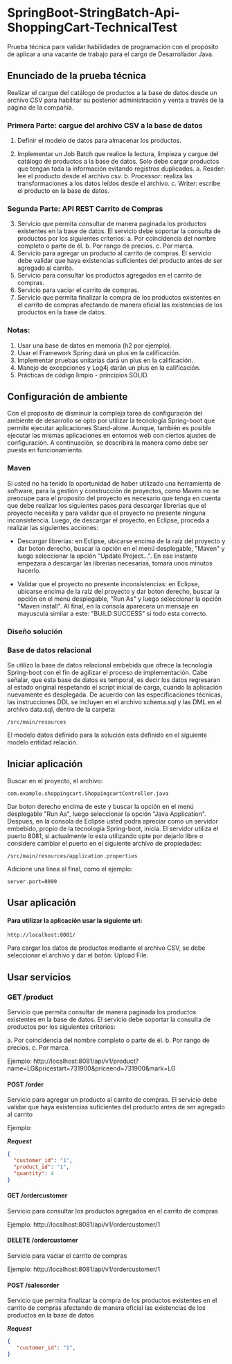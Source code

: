 # SpringBoot-StringBatch-Api-ShoppingCart-TechnicalTest
Prueba técnica para validar habilidades de programación con el propósito de aplicar a una vacante de trabajo para el cargo de Desarrollador Java.

## Enunciado de la prueba técnica

Realizar el cargue del catálogo de productos a la base de datos desde un archivo CSV para habilitar su posterior administración y venta a través de la página de la
compañía.

### Primera Parte: cargue del archivo CSV a la base de datos
1. Definir el modelo de datos para almacenar los productos.

2. Implementar un Job Batch que realice la lectura, limpieza y cargue del catálogo de productos a la base de datos. Solo debe cargar productos que tengan toda la información evitando registros duplicados.
a. Reader: lee el producto desde el archivo csv.
b. Processor: realiza las transformaciones a los datos leídos desde el archivo.
c. Writer: escribe el producto en la base de datos.

### Segunda Parte: API REST Carrito de Compras
3. Servicio que permita consultar de manera paginada los productos existentes en la base de datos. El servicio debe soportar la consulta de productos por
los siguientes criterios:
a. Por coincidencia del nombre completo o parte de él.
b. Por rango de precios.
c. Por marca.
4. Servicio para agregar un producto al carrito de compras. El servicio debe validar que haya existencias suficientes del producto antes de ser agregado
al carrito.
5. Servicio para consultar los productos agregados en el carrito de compras.
6. Servicio para vaciar el carrito de compras.
7. Servicio que permita finalizar la compra de los productos existentes en el carrito de compras afectando de manera oficial las existencias de los productos en la base de datos.

### Notas:
1. Usar una base de datos en memoria (h2 por ejemplo).
2. Usar el Framework Spring dará un plus en la calificación.
3. Implementar pruebas unitarias dará un plus en la calificación.
4. Manejo de excepciones y Log4j darán un plus en la calificación.
5. Prácticas de código limpio - principios SOLID.

## Configuración de ambiente

Con el proposito de disminuir la compleja tarea de configuración del ambiente de desarrollo se opto por utilizar la tecnología Spring-boot que permite ejecutar aplicaciones Stand-alone. Aunque, también es posible ejecutar las mismas aplicaciones en entornos web con ciertos ajustes de configuración. A continuación, se describirá la manera como debe ser puesta en funcionamiento.

### Maven

Si usted no ha tenido la oportunidad de haber utilizado una herramienta de software, para la gestión y construcción de proyectos, como Maven no se preocupe para el proposito del proyecto es necesario que tenga en cuenta que debe realizar los siguientes pasos para descargar librerias que el proyecto necesita y para validar que el proyecto no presente ninguna inconsistencia. Luego, de descargar el proyecto, en Eclipse, proceda a realizar las siguientes acciones:

- Descargar librerias: en Eclipse, ubicarse encima de la raíz del proyecto y dar boton derecho, buscar la opción en el menú desplegable, "Maven" y luego seleccionar la opción "Update Project...". En ese instante empezara a descargar las librerias necesarias, tomara unos minutos hacerlo.

- Validar que el proyecto no presente inconsistencias: en Eclipse, ubicarse encima de la raíz del proyecto y dar boton derecho, buscar la opción en el menú desplegable, "Run As" y luego seleccionar la opción "Maven install". Al final, en la consola aparecera un mensaje en mayuscula similar a este: "BUILD SUCCESS" si todo esta correcto.

### Diseño solución



### Base de datos relacional

Se utilizo la base de datos relacional embebida que ofrece la tecnología Spring-boot con el fin de agilizar el proceso de implementación. Cabe señalar, que esta base de datos es temporal, es decir los datos regresaran al estado original respetando el script inicial de carga, cuando la aplicación nuevamente es desplegada. De acuerdo con las especificaciones técnicas, las instrucciones DDL se incluyen en el archivo schema.sql y las DML en el archivo data.sql, dentro de la carpeta:

`/src/main/resources`

El modelo datos definido para la solución esta definido en el siguiente modelo entidad relación.

## Iniciar aplicación

Buscar en el proyecto, el archivo:

`com.example.shoppingcart.ShoppingcartController.java`

Dar boton derecho encima de este y buscar la opción en el menú desplegable "Run As", luego seleccionar la opción "Java Application". Despues, en la consola de Eclipse usted podra apreciar como un servidor embebido, propio de la tecnología Spring-boot, inicia. El servidor utiliza el puerto 8081, si actualmente lo esta utilizando opte por dejarlo libre o considere cambiar el puerto en el siguiente archivo de propiedades:

`/src/main/resources/application.properties`

Adicione una linea al final, como el ejemplo:

`server.port=8090`

## Usar aplicación

#### Para utilizar la aplicación usar la siguiente url:

`http://localhost:8081/`

Para cargar los datos de productos mediante el archivo CSV, se debe seleccionar el archivo y dar el botón: Upload File.

## Usar servicios

### GET /product

Servicio que permita consultar de manera paginada los productos existentes en la base de datos. El servicio debe soportar la consulta de productos por los siguientes criterios:

a. Por coincidencia del nombre completo o parte de él.
b. Por rango de precios.
c. Por marca.

Ejemplo:
http://localhost:8081/api/v1/product?name=LG&pricestart=731900&priceend=731900&mark=LG

#### POST /order

Servicio para agregar un producto al carrito de compras. El servicio debe validar que haya existencias suficientes del producto antes de ser agregado al carrito

Ejemplo:

***Request***

```json
{
  "customer_id": "1",
  "product_id": "1",
  "quantity": 4
}
```

#### GET /ordercustomer

Servicio para consultar los productos agregados en el carrito de compras

Ejemplo:
http://localhost:8081/api/v1/ordercustomer/1

#### DELETE /ordercustomer

Servicio para vaciar el carrito de compras

Ejemplo:
http://localhost:8081/api/v1/ordercustomer/1

#### POST /salesorder

Servicio que permita finalizar la compra de los productos existentes en el carrito de compras afectando de manera oficial las existencias de los productos en la base de datos

***Request***

```json
{
   "customer_id": "1",
}
```












